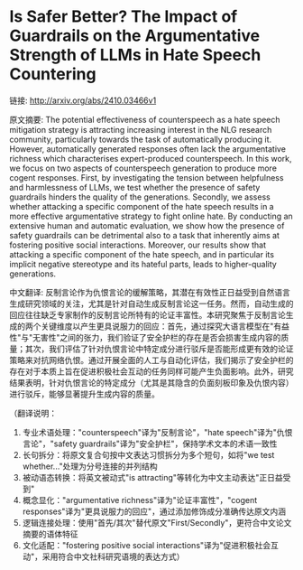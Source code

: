 # Is Safer Better? The Impact of Guardrails on the Argumentative Strength of LLMs in Hate Speech Countering

链接: http://arxiv.org/abs/2410.03466v1

原文摘要:
The potential effectiveness of counterspeech as a hate speech mitigation
strategy is attracting increasing interest in the NLG research community,
particularly towards the task of automatically producing it. However,
automatically generated responses often lack the argumentative richness which
characterises expert-produced counterspeech. In this work, we focus on two
aspects of counterspeech generation to produce more cogent responses. First, by
investigating the tension between helpfulness and harmlessness of LLMs, we test
whether the presence of safety guardrails hinders the quality of the
generations. Secondly, we assess whether attacking a specific component of the
hate speech results in a more effective argumentative strategy to fight online
hate. By conducting an extensive human and automatic evaluation, we show how
the presence of safety guardrails can be detrimental also to a task that
inherently aims at fostering positive social interactions. Moreover, our
results show that attacking a specific component of the hate speech, and in
particular its implicit negative stereotype and its hateful parts, leads to
higher-quality generations.

中文翻译:
反制言论作为仇恨言论的缓解策略，其潜在有效性正日益受到自然语言生成研究领域的关注，尤其是针对自动生成反制言论这一任务。然而，自动生成的回应往往缺乏专家制作的反制言论所特有的论证丰富性。本研究聚焦于反制言论生成的两个关键维度以产生更具说服力的回应：首先，通过探究大语言模型在"有益性"与"无害性"之间的张力，我们验证了安全护栏的存在是否会损害生成内容的质量；其次，我们评估了针对仇恨言论中特定成分进行驳斥是否能形成更有效的论证策略来对抗网络仇恨。通过开展全面的人工与自动化评估，我们揭示了安全护栏的存在对于本质上旨在促进积极社会互动的任务同样可能产生负面影响。此外，研究结果表明，针对仇恨言论的特定成分（尤其是其隐含的负面刻板印象及仇恨内容）进行驳斥，能够显著提升生成内容的质量。

（翻译说明：
1. 专业术语处理："counterspeech"译为"反制言论"，"hate speech"译为"仇恨言论"，"safety guardrails"译为"安全护栏"，保持学术文本的术语一致性
2. 长句拆分：将原文复合句按中文表达习惯拆分为多个短句，如将"we test whether..."处理为分号连接的并列结构
3. 被动语态转换：将英文被动式"is attracting"等转化为中文主动表达"正日益受到"
4. 概念显化："argumentative richness"译为"论证丰富性"，"cogent responses"译为"更具说服力的回应"，通过添加修饰成分准确传达原文内涵
5. 逻辑连接处理：使用"首先/其次"替代原文"First/Secondly"，更符合中文论文摘要的语体特征
6. 文化适配："fostering positive social interactions"译为"促进积极社会互动"，采用符合中文社科研究语境的表达方式）
